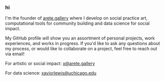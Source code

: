 ### hi

I'm the founder of [arete.gallery](url) where I develop on social practice art, computational tools for community building and data science for social impact. 


My GitHub profile will show you an assortment of personal projects, work experiences, and works in progress. If you'd like to ask any questions about my process, or would like to collaborate on a project, feel free to reach out via email!



For artistic or social impact: x@arete.gallery

For data science: xaviorlewis@uchicago.edu
